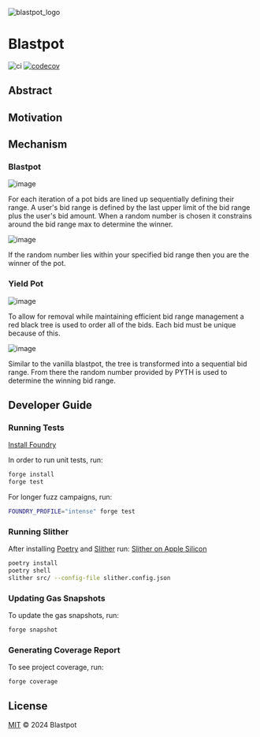 ![blastpot_logo](https://github.com/blastpot/blastpot/assets/75406541/c58a7645-d3ed-4d59-aa62-2f61e79992aa)

# Blastpot

![ci](https://github.com/blastpot/blastpot/actions/workflows/CI.yml/badge.svg)
[![codecov](https://codecov.io/gh/blastpot/blastpot/graph/badge.svg?token=N7J7YYW291)](https://codecov.io/gh/blastpot/blastpot)

## Abstract

## Motivation

## Mechanism

### Blastpot

![image](https://github.com/blastpot/blastpot/assets/75406541/084aca83-bd6a-4154-9943-1f54136859c9)

For each iteration of a pot bids are lined up sequentially defining their range. A user's bid range is defined by the last upper limit of the bid range plus the user's bid amount. When a random number is chosen it constrains around the bid range max to determine the winner.

![image](https://github.com/blastpot/blastpot/assets/75406541/43cf5c68-2611-4c1c-a26b-73982b258f83)

If the random number lies within your specified bid range then you are the winner of the pot.

### Yield Pot

![image](https://github.com/blastpot/blastpot/assets/75406541/a297071c-2ee3-4dd6-8897-4cb985d3d41f)

To allow for removal while maintaining efficient bid range management a red black tree is used to order all of the bids. Each bid must be unique because of this. 

![image](https://github.com/blastpot/blastpot/assets/75406541/e7f474f0-5c3c-48c3-8176-62fe985896c0)

Similar to the vanilla blastpot, the tree is transformed into a sequential bid range. From there the random number provided by PYTH is used to determine the winning bid range.

## Developer Guide

### Running Tests

[Install Foundry](https://github.com/foundry-rs/foundry/tree/master/foundryup)

In order to run unit tests, run:

```sh
forge install
forge test
```

For longer fuzz campaigns, run:

```sh
FOUNDRY_PROFILE="intense" forge test
```

### Running Slither

After installing [Poetry](https://python-poetry.org/docs/#installing-with-the-official-installer) and [Slither](https://github.com/crytic/slither#how-to-install) run:
[Slither on Apple Silicon](https://github.com/crytic/slither/issues/1051)
```sh
poetry install
poetry shell
slither src/ --config-file slither.config.json
```


### Updating Gas Snapshots

To update the gas snapshots, run:

```sh
forge snapshot
```

### Generating Coverage Report

To see project coverage, run:

```shell
forge coverage
```

## License

[MIT](https://github.com/blastpot/blastpot/blob/master/LICENSE) © 2024 Blastpot